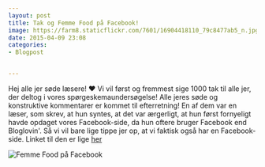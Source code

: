 ```yaml
---
layout: post
title: Tak og Femme Food på Facebook!
image: https://farm8.staticflickr.com/7601/16904418110_79c8477ab5_n.jpg
date: 2015-04-09 23:08
categories:
- Blogpost


---
```

Hej alle jer søde læsere! ♥ 
Vi vil først og fremmest sige 1000 tak til alle jer, der deltog i vores spørgeskemaundersøgelse! Alle jeres søde og konstruktive kommentarer er kommet til efterretning! En af dem var en læser, som skrev, at hun syntes, at det var ærgerligt, at hun først fornyeligt havde opdaget vores Facebook-side, da hun oftere bruger Facebook end Bloglovin'. 
Så vi vil bare lige tippe jer op, at vi faktisk også har en Facebook-side. Linket til den er lige [her](https://www.facebook.com/femmefood)

![Femme Food på Facebook](https://farm8.staticflickr.com/7601/16904418110_79c8477ab5_z.jpg) 